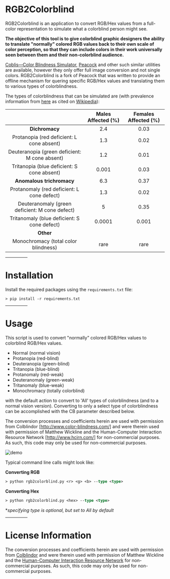 # RGB2Colorblind

RGB2Colorblind is an application to convert RGB/Hex values from a
full-color representation to simulate what a colorblind person might see.

**The objective of this tool is to give colorblind graphic designers the ability to translate "normally" colored RGB values back to their own scale of color perception, so that they can include colors in their work universally seen between them and their non-colorblind audience.**


[Coblis—Color Blindness Simulator](http://www.color-blindness.com/coblis-color-blindness-simulator/), [Peacock](https://github.com/jkulesza/peacock) and other such similar utilities are available, however they only offer full image conversion and not single colors. RGB2Colorblind is a fork of Peacock that was written to provide an offline mechanism for quering specific RGB/Hex values and translating them to various types of colorblindness.


The types of colorblindness that can be simulated are (with prevalence
information from [here](http://www.webexhibits.org/causesofcolor/2C.html) as
cited on
[Wikipedia](https://en.wikipedia.org/wiki/Color_blindness#Epidemiology)):

|                                                | **Males Affected (%)** | **Females Affected (%)** |
|:----------------------------------------------:|:----------------------:|:------------------------:|
|               **Dichromacy**                   |           2.4          |           0.03           |
|    Protanopia (red deficient: L cone absent)   |           1.3          |           0.02           |
|  Deuteranopia (green deficient: M cone absent) |           1.2          |           0.01           |
|   Tritanopia (blue deficient: S cone absent)   |          0.001         |           0.03           |
|          **Anomalous trichromacy**             |           6.3          |           0.37           |
|   Protanomaly (red deficient: L cone defect)   |           1.3          |           0.02           |
| Deuteranomaly (green deficient: M cone defect) |            5           |           0.35           |
|   Tritanomaly (blue deficient: S cone defect)  |         0.0001         |           0.001          |
|                 **Other**                      |                        |                          |
|     Monochromacy (total color blindness)       |          rare          |           rare           |


<hr width=70>

# Installation
Install the required packages using the `requirements.txt` file:
```
> pip install -r requirements.txt
```

<hr width=70>

# Usage

This script is used to convert "normally" colored RGB/Hex values to colorblind RGB/Hex values.

* Normal (normal vision)
* Protanopia (red-blind)
* Deuteranopia (green-blind)
* Tritanopia (blue-blind)
* Protanomaly (red-weak)
* Deuteranomaly (green-weak)
* Tritanomaly (blue-weak)
* Monochromacy (totally colorblind)

with the default action to convert to 'All' types of colorblindness (and to a normal vision version).  Converting to only a select type of colorblindness can be accomplished with the CB parameter described below.

The conversion processes and coefficients herein are used with permission
from Colblindor [http://www.color-blindness.com/] and were therein used with
permission of Matthew Wickline and the Human-Computer Interaction Resource
Network [http://www.hcirn.com/] for non-commercial purposes.  As such, this
code may only be used for non-commercial purposes.


![demo](https://i.imgur.com/rvvGXEa.gif)


Typical command line calls might look like:

**Converting RGB**
```ps
> python rgb2colorblind.py <r> <g> <b> --type <type>
```
**Converting Hex**
```ps
> python rgb2colorblind.py <hex> --type <type>
```
**specifying type is optional, but set to All by default*

<hr width=70>

# License Information<a name="LicneseInformation"></a>

The conversion processes and coefficients herein are used with permission from
[Colblindor](http://www.color-blindness.com/) and were therein used with
permission of Matthew Wickline and the [Human-Computer Interaction Resource
Network](http://www.hcirn.com/) for non-commercial purposes.  As such, this code
may only be used for non-commercial purposes.